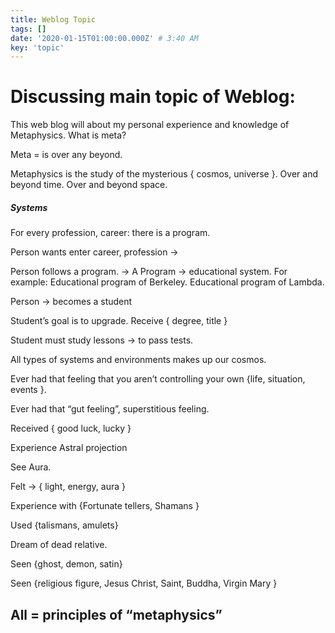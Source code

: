 ```yaml
---
title: Weblog Topic
tags: []
date: '2020-01-15T01:00:00.000Z' # 3:40 AM
key: 'topic'
---
```


# Discussing main topic of Weblog:

This web blog will about my personal experience and knowledge of Metaphysics. 
What is meta?

Meta = is over any beyond.

Metaphysics is the study of the mysterious { cosmos, universe }.
Over and beyond time.
Over and beyond space.

##### Systems

For every profession, career: there is a program.

Person wants enter career, profession → 

Person follows a program. -> A Program -> educational system. For example: Educational program of Berkeley. Educational program of Lambda.

Person → becomes a student


Student’s goal is to upgrade. Receive { degree, title }


Student must study lessons -> to pass tests.



All types of systems and environments makes up our cosmos.



Ever had that feeling that you aren’t controlling your own {life, situation, events }.

Ever had that “gut feeling”, superstitious feeling.

Received { good luck, lucky }

Experience Astral projection 

See Aura.

Felt -> { light, energy, aura }

Experience with {Fortunate tellers, Shamans }

Used {talismans, amulets}

Dream of dead relative.

Seen {ghost, demon, satin}

Seen {religious figure, Jesus Christ, Saint, Buddha, Virgin Mary }

## All = principles of “metaphysics”